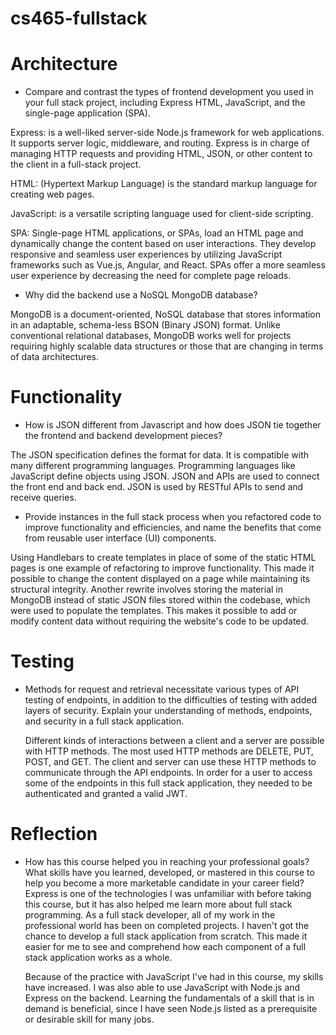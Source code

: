 # cs465-fullstack

# Architecture
- Compare and contrast the types of frontend development you used in your full stack project, including Express HTML, JavaScript, and the single-page application (SPA).
  
Express: is a well-liked server-side Node.js framework for web applications. It supports server logic, middleware, and routing. Express is in charge of managing HTTP requests and providing HTML, JSON, or other content to the client in a full-stack project.
  
  HTML: (Hypertext Markup Language) is the standard markup language for creating web pages.
    
  JavaScript: is a versatile scripting language used for client-side scripting.
    
  SPA: Single-page HTML applications, or SPAs, load an HTML page and dynamically change the content based on user interactions. They develop responsive and seamless user experiences by   utilizing JavaScript frameworks such as Vue.js, Angular, and React. SPAs offer a more seamless user experience by decreasing the need for complete page reloads.
    
- Why did the backend use a NoSQL MongoDB database?
  
MongoDB is a document-oriented, NoSQL database that stores information in an adaptable, schema-less BSON (Binary JSON) format. Unlike conventional relational databases, MongoDB works well for projects requiring highly scalable data structures or those that are changing in terms of data architectures.

# Functionality
- How is JSON different from Javascript and how does JSON tie together the frontend and backend development pieces?
   
The JSON specification defines the format for data. It is compatible with many different programming languages. Programming languages like JavaScript define objects using JSON. JSON and APIs are used to connect the front end and back end. JSON is used by RESTful APIs to send and receive queries.
  
- Provide instances in the full stack process when you refactored code to improve functionality and efficiencies, and name the benefits that come from reusable user interface (UI) components.
  
Using Handlebars to create templates in place of some of the static HTML pages is one example of refactoring to improve functionality. This made it possible to change the content displayed on a page while maintaining its structural integrity. Another rewrite involves storing the material in MongoDB instead of static JSON files stored within the codebase, which were used to populate the templates. This makes it possible to add or modify content data without requiring the website's code to be updated.

# Testing
- Methods for request and retrieval necessitate various types of API testing of endpoints, in addition to the difficulties of testing with added layers of security. Explain your understanding of methods, endpoints, and security in a full stack application.

  Different kinds of interactions between a client and a server are possible with HTTP methods. The most used HTTP methods are DELETE, PUT, POST, and GET. The client and server can use these HTTP methods to communicate through the API endpoints. In order for a user to access some of the endpoints in this full stack application, they needed to be authenticated and granted a valid JWT.

# Reflection
- How has this course helped you in reaching your professional goals? What skills have you learned, developed, or mastered in this course to help you become a more marketable candidate in your career field?
  Express is one of the technologies I was unfamiliar with before taking this course, but it has also helped me learn more about full stack programming. As a full stack developer, all of my work in the professional world has been on completed projects. I haven't got the chance to develop a full stack application from scratch. This made it easier for me to see and comprehend how each component of a full stack application works as a whole.

  Because of the practice with JavaScript I've had in this course, my skills have increased. I was also able to use JavaScript with Node.js and Express on the backend. Learning the fundamentals of a skill that is in demand is beneficial, since I have seen Node.js listed as a prerequisite or desirable skill for many jobs.

